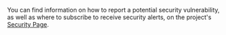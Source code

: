 You can find information on how to report a potential security vulnerability, as well as where to subscribe to receive security alerts, on the project's [Security Page](https://github.com/instructlab/.github/blob/main/SECURITY.md).
